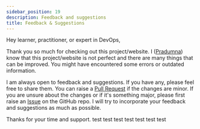 ```yaml
---
sidebar_position: 19
description: Feedback and suggestions
title: Feedback & Suggestions
---
```


Hey learner, practitioner, or expert in DevOps,

Thank you so much for checking out this project/website. I ([Pradumna](https://x.com/pradumna_Saraf)) know that this project/website is not perfect and there are many things that can be improved. You might have encountered some errors or outdated information.

I am always open to feedback and suggestions. If you have any, please feel free to share them. You can raise a [Pull Request](https://github.com/Pradumnasaraf/DevOps) if the changes are minor. If you are unsure about the changes or if it's something major, please first raise an [Issue](https://github.com/Pradumnasaraf/DevOps/issues/new/choose) on the GitHub repo. I will try to incorporate your feedback and suggestions as much as possible.

Thanks for your time and support.
test
test
test
test
test
test
test
